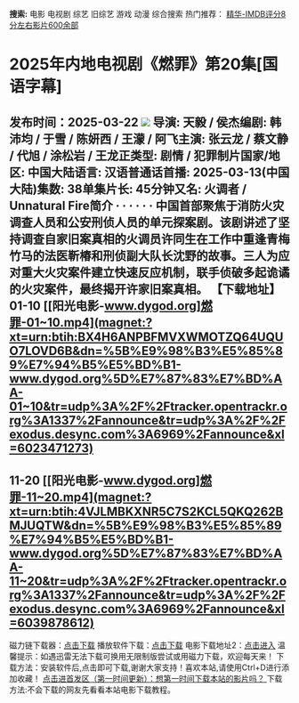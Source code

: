 **搜索:** 电影 电视剧 综艺 旧综艺 游戏 动漫 综合搜索 热门推荐： [精华-IMDB评分8分左右影片600余部](https://www.dytt8.com/html/gndy/jddy/20160320/50510.html)
# 2025年内地电视剧《燃罪》第20集[国语字幕]
发布时间：2025-03-22 
![](https://wx1.sinaimg.cn/large/008InHDtgy1hzq2mruixoj30u01hc4qp.jpg)
导演: 天毅 / 侯杰编剧: 韩沛均 / 于雪 / 陈妍西 / 王濛 / 阿飞主演: 张云龙 / 蔡文静 / 代旭 / 涂松岩 / 王龙正类型: 剧情 / 犯罪制片国家/地区: 中国大陆语言: 汉语普通话首播: 2025-03-13(中国大陆)集数: 38单集片长: 45分钟又名: 火调者 / Unnatural Fire简介 · · · · · ·
中国首部聚焦于消防火灾调查人员和公安刑侦人员的单元探案剧。该剧讲述了坚持调查自家旧案真相的火调员许同生在工作中重逢青梅竹马的法医靳椿和刑侦副大队长沈野的故事。三人为应对重大火灾案件建立快速反应机制，联手侦破多起诡谲的火灾案件，最终揭开许家旧案真相。 
**【下载地址】**
01-10 
[[阳光电影-www.dygod.org]燃罪-01~10.mp4](magnet:?xt=urn:btih:BX4H6ANPBFMVXWMOTZQ64UQUO7LOVD6B&dn=%5B%E9%98%B3%E5%85%89%E7%94%B5%E5%BD%B1-www.dygod.org%5D%E7%87%83%E7%BD%AA-01~10&tr=udp%3A%2F%2Ftracker.opentrackr.org%3A1337%2Fannounce&tr=udp%3A%2F%2Fexodus.desync.com%3A6969%2Fannounce&xl=6023471273)  
---  
11-20  [[阳光电影-www.dygod.org]燃罪-11~20.mp4](magnet:?xt=urn:btih:4VJLMBKXNR5C7S2KCL5QKQ262BMJUQTW&dn=%5B%E9%98%B3%E5%85%89%E7%94%B5%E5%BD%B1-www.dygod.org%5D%E7%87%83%E7%BD%AA-11~20&tr=udp%3A%2F%2Ftracker.opentrackr.org%3A1337%2Fannounce&tr=udp%3A%2F%2Fexodus.desync.com%3A6969%2Fannounce&xl=6039878612)  
---  
磁力链下载器：[点击下载](https://dygod.org/js/bt.htm "qBittorrent") 播放软件下载：[点击下载](https://dygod.org/js/player.htm "PotPlayer") 电影下载地址2：[点击进入](https://dygod.org/ "阳光电影") 温馨提示：如遇迅雷无法下载可换用无限制版尝试或用磁力下载，欢迎每天来！  下载方法：安装软件后,点击即可下载,谢谢大家支持！喜欢本站,请使用Ctrl+D进行添加收藏！ [点击进首发区（第一时间更新）：想第一时间下载本站的影片吗？ ](https://www.ygdy8.net/)下载方法:不会下载的网友先看看本站电影下载教程。